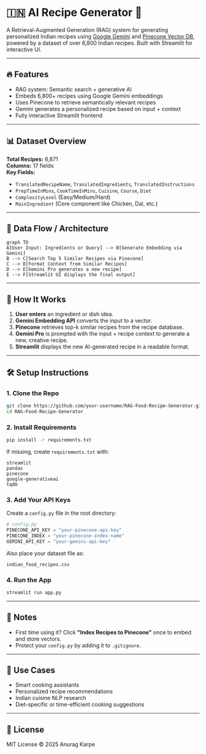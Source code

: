 
# 🇮🇳 AI Recipe Generator 🍛  
A Retrieval-Augmented Generation (RAG) system for generating personalized Indian recipes using [Google Gemini](https://ai.google.com/) and [Pinecone Vector DB](https://www.pinecone.io/), powered by a dataset of over 6,800 Indian recipes. Built with Streamlit for interactive UI.

---

## 🔥 Features

- RAG system: Semantic search + generative AI
- Embeds 6,800+ recipes using Google Gemini embeddings
- Uses Pinecone to retrieve semantically relevant recipes
- Gemini generates a personalized recipe based on input + context
- Fully interactive Streamlit frontend

---

## 📊 Dataset Overview

**Total Recipes:** 6,871  
**Columns:** 17 fields  
**Key Fields:**
- `TranslatedRecipeName`, `TranslatedIngredients`, `TranslatedInstructions`
- `PrepTimeInMins`, `CookTimeInMins`, `Cuisine`, `Course`, `Diet`
- `ComplexityLevel` (Easy/Medium/Hard)
- `MainIngredient` (Core component like Chicken, Dal, etc.)

---

## 🔁 Data Flow / Architecture

```mermaid
graph TD
A[User Input: Ingredients or Query] --> B[Generate Embedding via Gemini]
B --> C[Search Top 5 Similar Recipes via Pinecone]
C --> D[Format Context from Similar Recipes]
D --> E[Gemini Pro generates a new recipe]
E --> F[Streamlit UI displays the final output]
```

---

## 🧠 How It Works

1. **User enters** an ingredient or dish idea.
2. **Gemini Embedding API** converts the input to a vector.
3. **Pinecone** retrieves top-k similar recipes from the recipe database.
4. **Gemini Pro** is prompted with the input + recipe context to generate a new, creative recipe.
5. **Streamlit** displays the new AI-generated recipe in a readable format.

---

## 🛠️ Setup Instructions

### 1. Clone the Repo
```bash
git clone https://github.com/your-username/RAG-Food-Recipe-Generator.git
cd RAG-Food-Recipe-Generator
```

### 2. Install Requirements
```bash
pip install -r requirements.txt
```

If missing, create `requirements.txt` with:
```text
streamlit
pandas
pinecone
google-generativeai
tqdm
```

### 3. Add Your API Keys
Create a `config.py` file in the root directory:
```python
# config.py
PINECONE_API_KEY = "your-pinecone-api-key"
PINECONE_INDEX = "your-pinecone-index-name"
GEMINI_API_KEY = "your-gemini-api-key"
```

Also place your dataset file as:
```
indian_food_recipes.csv
```

### 4. Run the App
```bash
streamlit run app.py
```

---

## 📌 Notes

- First time using it? Click **"Index Recipes to Pinecone"** once to embed and store vectors.
- Protect your `config.py` by adding it to `.gitignore`.

---

## 🧪 Use Cases

- Smart cooking assistants
- Personalized recipe recommendations
- Indian cuisine NLP research
- Diet-specific or time-efficient cooking suggestions

---

## 📃 License

MIT License © 2025 Anurag Karpe
